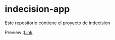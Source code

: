 # indecision-app

Este repositorio contiene el proyecto de indecision


Preview :[Link]("https://yes-no-maybe-app.netlify.app")
